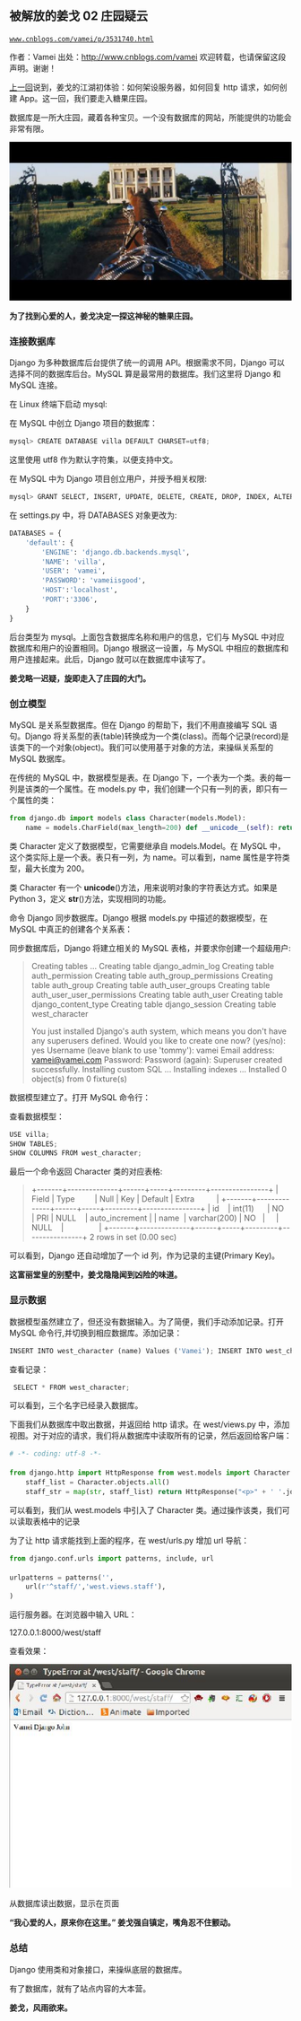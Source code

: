 ## 被解放的姜戈 02 庄园疑云

[`www.cnblogs.com/vamei/p/3531740.html`](http://www.cnblogs.com/vamei/p/3531740.html)

作者：Vamei 出处：http://www.cnblogs.com/vamei 欢迎转载，也请保留这段声明。谢谢！

[上一回](http://www.cnblogs.com/vamei/p/3528878.html)说到，姜戈的江湖初体验：如何架设服务器，如何回复 http 请求，如何创建 App。这一回，我们要走入糖果庄园。

数据库是一所大庄园，藏着各种宝贝。一个没有数据库的网站，所能提供的功能会非常有限。

![](img/rdb_epub_2335399320373225544.jpg)

**为了找到心爱的人，姜戈决定一探这神秘的糖果庄园。**

### 连接数据库

Django 为多种数据库后台提供了统一的调用 API。根据需求不同，Django 可以选择不同的数据库后台。MySQL 算是最常用的数据库。我们这里将 Django 和 MySQL 连接。

在 Linux 终端下启动 mysql:

在 MySQL 中创立 Django 项目的数据库：

```py
mysql> CREATE DATABASE villa DEFAULT CHARSET=utf8;

```

这里使用 utf8 作为默认字符集，以便支持中文。

在 MySQL 中为 Django 项目创立用户，并授予相关权限:

```py
mysql> GRANT SELECT, INSERT, UPDATE, DELETE, CREATE, DROP, INDEX, ALTER, CREATE TEMPORARY TABLES, LOCK TABLES ON villa.* TO 'vamei'@'localhost' IDENTIFIED BY 'vameiisgood';

```

在 settings.py 中，将 DATABASES 对象更改为:

```py
DATABASES = {
    'default': {
        'ENGINE': 'django.db.backends.mysql',
        'NAME': 'villa',
        'USER': 'vamei',
        'PASSWORD': 'vameiisgood',
        'HOST':'localhost',
        'PORT':'3306',
    }
}

```

后台类型为 mysql。上面包含数据库名称和用户的信息，它们与 MySQL 中对应数据库和用户的设置相同。Django 根据这一设置，与 MySQL 中相应的数据库和用户连接起来。此后，Django 就可以在数据库中读写了。

**姜戈略一迟疑，旋即走入了庄园的大门。**

### 创立模型

MySQL 是关系型数据库。但在 Django 的帮助下，我们不用直接编写 SQL 语句。Django 将关系型的表(table)转换成为一个类(class)。而每个记录(record)是该类下的一个对象(object)。我们可以使用基于对象的方法，来操纵关系型的 MySQL 数据库。

在传统的 MySQL 中，数据模型是表。在 Django 下，一个表为一个类。表的每一列是该类的一个属性。在 models.py 中，我们创建一个只有一列的表，即只有一个属性的类：

```py
from django.db import models class Character(models.Model):
    name = models.CharField(max_length=200) def __unicode__(self): return self.name

```

类 Character 定义了数据模型，它需要继承自 models.Model。在 MySQL 中，这个类实际上是一个表。表只有一列，为 name。可以看到，name 属性是字符类型，最大长度为 200。

类 Character 有一个 __unicode__()方法，用来说明对象的字符表达方式。如果是 Python 3，定义 __str__()方法，实现相同的功能。

命令 Django 同步数据库。Django 根据 models.py 中描述的数据模型，在 MySQL 中真正的创建各个关系表：

同步数据库后，Django 将建立相关的 MySQL 表格，并要求你创建一个超级用户:

> Creating tables ...
> Creating table django_admin_log
> Creating table auth_permission
> Creating table auth_group_permissions
> Creating table auth_group
> Creating table auth_user_groups
> Creating table auth_user_user_permissions
> Creating table auth_user
> Creating table django_content_type
> Creating table django_session
> Creating table west_character
> 
> You just installed Django's auth system, which means you don't have any superusers defined.
> Would you like to create one now? (yes/no): yes
> Username (leave blank to use 'tommy'): vamei
> Email address: vamei@vamei.com
> Password:
> Password (again):
> Superuser created successfully.
> Installing custom SQL ...
> Installing indexes ...
> Installed 0 object(s) from 0 fixture(s)

数据模型建立了。打开 MySQL 命令行：

查看数据模型：

```py
USE villa;
SHOW TABLES;
SHOW COLUMNS FROM west_character;

```

最后一个命令返回 Character 类的对应表格:

> +-------+--------------+------+-----+---------+----------------+
> | Field | Type         | Null | Key | Default | Extra          |
> +-------+--------------+------+-----+---------+----------------+
> | id    | int(11)      | NO   | PRI | NULL    | auto_increment |
> | name  | varchar(200) | NO   |     | NULL    |                |
> +-------+--------------+------+-----+---------+----------------+
> 2 rows in set (0.00 sec)

可以看到，Django 还自动增加了一个 id 列，作为记录的主键(Primary Key)。

**这富丽堂皇的别墅中，姜戈隐隐闻到凶险的味道。**

### 显示数据

数据模型虽然建立了，但还没有数据输入。为了简便，我们手动添加记录。打开 MySQL 命令行,并切换到相应数据库。添加记录：

```py
INSERT INTO west_character (name) Values ('Vamei'); INSERT INTO west_character (name) Values ('Django'); INSERT INTO west_character (name) Values ('John');

```

查看记录：

```py
 SELECT * FROM west_character;

```

可以看到，三个名字已经录入数据库。

下面我们从数据库中取出数据，并返回给 http 请求。在 west/views.py 中，添加视图。对于对应的请求，我们将从数据库中读取所有的记录，然后返回给客户端：

```py
# -*- coding: utf-8 -*-

from django.http import HttpResponse from west.models import Character def staff(request):
    staff_list = Character.objects.all()
    staff_str = map(str, staff_list) return HttpResponse("<p>" + ' '.join(staff_str) + "</p>")

```

可以看到，我们从 west.models 中引入了 Character 类。通过操作该类，我们可以读取表格中的记录

为了让 http 请求能找到上面的程序，在 west/urls.py 增加 url 导航：

```py
from django.conf.urls import patterns, include, url

urlpatterns = patterns('',
    url(r'^staff/','west.views.staff'),
)

```

运行服务器。在浏览器中输入 URL：

127.0.0.1:8000/west/staff

查看效果：

![](img/rdb_epub_2256662255433830016.jpg)

从数据库读出数据，显示在页面

**“我心爱的人，原来你在这里。” 姜戈强自镇定，嘴角忍不住颤动。**

### 总结

Django 使用类和对象接口，来操纵底层的数据库。

有了数据库，就有了站点内容的大本营。

**姜戈，风雨欲来。**